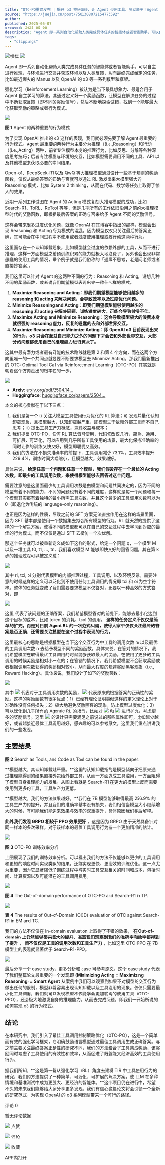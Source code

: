 ```yaml
---
title: "OTC‑PO重磅发布 | 揭开 o3 神秘面纱，让 Agent 少用工具、多动脑子！Agent 即一系列自动化帮助人类完 - 掘金"
source: "https://juejin.cn/post/7501308072154775592"
author:
published: 2025-05-07
created: 2025-05-08
description: "Agent 即一系列自动化帮助人类完成具体任务的智能体或者智能助手，可以自主进行推理，与环境进行交互并获取环境以及人类反馈，从而最终完成给定的任务，比如最近爆火的 Manus 以及 OpenAI 的"
tags:
  - "clippings"
---
```

![横幅](https://p9-piu.byteimg.com/tos-cn-i-8jisjyls3a/80e551ec95e54d3e94bf0f1cdad71e51~tplv-8jisjyls3a-image.image) ![](https://p3-piu.byteimg.com/tos-cn-i-8jisjyls3a/ef1b479729b54febacdf28345ebe61af~tplv-8jisjyls3a-image.image)

Agent 即一系列自动化帮助人类完成具体任务的智能体或者智能助手，可以自主进行推理，与环境进行交互并获取环境以及人类反馈，从而最终完成给定的任务，比如最近爆火的 Manus 以及 OpenAI 的 o3 等一系列模型和框架。

强化学习（Reinforcement Learning）被认为是当下最具想象力、最适合用于 Agent 自主学习的算法。其通过定义好一个奖励函数，让模型在解决任务的过程中不断获取反馈（即不同的奖励信号），然后不断地探索试错，找到一个能够最大化获取奖励的策略或者行为模式。

![](https://p9-xtjj-sign.byteimg.com/tos-cn-i-73owjymdk6/f747765920e24b7d8be1483caecc1dca~tplv-73owjymdk6-jj-mark-v1:0:0:0:0:5o6Y6YeR5oqA5pyv56S-5Yy6IEAg5py65Zmo5LmL5b-D:q75.awebp?rk3s=f64ab15b&x-expires=1747200880&x-signature=%2BmvY93s25yXXvfkS5dKxzSxp3c0%3D)

**图 1** Agent 的两种重要的行为模式

为了实现 OpenAI 推出的 o3 这样的表现，我们就必须先要了解 Agent 最重要的行为模式。Agent 最重要的两种行为主要分为推理（(i.e.,Reasoning）和行动（(i.e.,Acting）两种，前者专注模型本身的推理行为，比如反思、分解等各种深度思考技巧；后者专注模型与环境的交互，比如模型需要调用不同的工具、API 以及其他模型来获取必要的中间结果。

Open-o1、DeepSeek-R1 以及 QwQ 等大推理模型通过设计一些基于规则的奖励函数，仅仅从最终答案的正确与否就可以通过 RL 激发出来大模型强大的 Reasoning 模式，比如 System 2 thinking，从而在代码、数学等任务上取得了惊人的效果。

近期一系列工作试图在 Agent 的 Acting 模式复刻大推理模型的成功，比如 Search-R1、ToRL、ReTool 等等，但是几乎所有的工作依旧沿用之前的大推理模型时代的奖励函数，即根据最后答案的正确与否来给予 Agent 不同的奖励信号。

这样会带来很多过度优化问题，就像 OpenAI 在其博客中指出的那样，模型会出现 Reasoning 和 Acting 行为模式的混乱。因为模型仅仅只关注最后的答案正确，其可能会在中间过程中不使用或者过度使用推理或者行动这两种行为。

这里面存在一个认知卸载现象，比如模型就会过度的依赖外部的工具，从而不进行推理，这样一方面模型之前预训练积累的能力就极大地浪费了，另外也会出现非常愚蠢的使用工具的情况，举个例子就是我们俗称的「遇事不思考，老是问老师或者直接抄答案」。

我们这里可以针对 Agent 的这两种不同的行为：Reasoning 和 Acting，设想几种不同的奖励函数，或者说我们期望模型表现出来一种什么样的模式。

1. **Maximize Reasoning and Acting：即我们期望模型能够使用越多的 reasoning 和 acting 来解决问题，会导致效率以及过度优化问题。**
2. **Minimize Reasoning and Acting：即我们期望模型能够使用越少的 reasoning 和 acting 来解决问题，训练难度较大，可能会导致效果不佳。**
3. **Maximize Acting and Minimize Reasoning：这会导致模型极大的浪费本身就很强的 reasoning 能力，反复的愚蠢的去和外部世界交互。**
4. **Maximize Reasoning and Minimize Acting：即 OpenAI o3 目前表现出来的行为，o3 只会在超过自己能力之外的问题下才会去和外部世界交互，大部分的问题都使用自己的推理能力进行解决了。**

这其中最有潜力或者最有可能的技术路线就是第 2 和第 4 个方向，而在这两个方向里唯一的一个共同点就是要不断要求模型去 Minimize Acting，那我们最新推出的 OTC: Optimal Tool Call via Reinforcement Learning（OTC-PO）其实就是朝着这个方向走出的根本性的一步。

![](https://p9-xtjj-sign.byteimg.com/tos-cn-i-73owjymdk6/ab44c335a2564b7eb1954c2331169676~tplv-73owjymdk6-jj-mark-v1:0:0:0:0:5o6Y6YeR5oqA5pyv56S-5Yy6IEAg5py65Zmo5LmL5b-D:q75.awebp?rk3s=f64ab15b&x-expires=1747200880&x-signature=VEjSr4agfx1KYuPTKMPUJGtkQKo%3D)

- **Arxiv**: [arxiv.org/pdf/2504.14…](https://link.juejin.cn/?target=https%3A%2F%2Farxiv.org%2Fpdf%2F2504.14870 "https://arxiv.org/pdf/2504.14870")
- **Huggingface**: [huggingface.co/papers/2504…](https://link.juejin.cn/?target=https%3A%2F%2Fhuggingface.co%2Fpapers%2F2504.14870 "https://huggingface.co/papers/2504.14870")

本文的核心贡献在于以下三点：

1. 我们是第一个 i) 关注大模型工具使用行为优化的 RL 算法；ii) 发现并量化认知卸载现象，且模型越大，认知卸载越严重，即模型过于依赖外部工具而不自己思考；iii) 提出工具生产力概念，兼顾收益与成本；
2. 我们提出 OTC-PO，任何 RL 算法皆可使用，代码修改仅几行，简单、通用、可扩展、可泛化，可以应用到几乎所有工具使用的场景，最大化保持准确率的同时让你的训练又快又好，模型即聪明又高效。
3. 我们的方法在不损失准确率的前提下，工具调用减少 73.1%，工具效率提升 229.4%，训练时间大幅缩小，且模型越大，效果越好。

具体来说， **给定任意一个问题和任意一个模型，我们假设存在一个最优的 Acting 次数，即最少的工具调用次数，来使得模型能够去回答对这个问题。**

需要注意的是这里面最少的工具调用次数是由模型和问题共同决定的，因为不同的模型有着不同的能力，不同的问题也有着不同的难度，这样就是每一个问题和每一个模型其实都有着独特的最小所需工具次数，并且这个最少的工具调用次数可以为 0（即退化为传统的 language-only reasoning）。

也正是因为这样的性质，导致之前的 SFT 方案无法直接作用在这样的场景里面，因为 SFT 基本都是使用一个数据集去拟合所有模型的行为。RL 就天然的提供了这样的一个解决方案，使得不同的模型都可以在自己的交互过程中去学习到对应的最佳的行为模式，而不仅仅是通过 SFT 去模仿一个次优解。

那这个任务就可以被重新定义成如下这样的形式，给定一个问题 q，一个模型 M 以及一堆工具 t0, t1, …, tn，我们喜欢模型 M 能够即快又好的回答问题，其在第 k 步的推理过程可以被定义成：

![](https://p9-xtjj-sign.byteimg.com/tos-cn-i-73owjymdk6/d1de1e9bbbfd485fba359651cc1e2121~tplv-73owjymdk6-jj-mark-v1:0:0:0:0:5o6Y6YeR5oqA5pyv56S-5Yy6IEAg5py65Zmo5LmL5b-D:q75.awebp?rk3s=f64ab15b&x-expires=1747200880&x-signature=wBS4d831V7cMCZpT%2Btyp6ksl5vk%3D)

其中 ri, tci, oi 分别代表模型的内部推理过程，工具调用，以及环境反馈。需要注意的时候这样的定义可以泛化到不使用任何工具调用的情况即 tci 和 oi 为空字符串。整体的任务就变成了我们需要要求模型不仅答对，还要以一种高效的方式答对，即

![](https://p9-xtjj-sign.byteimg.com/tos-cn-i-73owjymdk6/55f3b57607044e4e98325359514d0a2c~tplv-73owjymdk6-jj-mark-v1:0:0:0:0:5o6Y6YeR5oqA5pyv56S-5Yy6IEAg5py65Zmo5LmL5b-D:q75.awebp?rk3s=f64ab15b&x-expires=1747200880&x-signature=uAHD9N2pxuIy4sX2kGSvfQtC%2BZA%3D)

这里 代表了该问题的正确答案，我们希望模型答对的前提下，能够去最小化达到这个目标的成本，比如 token 的消耗、tool 的调用。 **这样的任务定义不仅仅是简单的扩充，而是对目前 Agent RL 的一次范式纠偏，使得大家不仅仅关注最终的答案是否正确，还需要关注模型在这个过程中表现的行为。**

这里最核心的思路是根据模型在当下这个交互行为中工具的调用次数 m 以及最优的工具调用次数 n 去给予模型不同的奖励函数。具体来说，在答对的情况下，我们希望模型在取得最优工具调用的时候能够获取最大的奖励，在使用了更多的工具调用的时候奖励是相对小一点的；在答错的情况下，我们希望模型不会获取奖励或者根据调用次数获得的奖励相对较小，从而最大程度的规避奖励黑客现象（i.e., Reward Hacking）。具体来说，我们设计了如下的奖励函数：

![](https://p9-xtjj-sign.byteimg.com/tos-cn-i-73owjymdk6/fb41892cdba7489faac4f1ff8504f5f1~tplv-73owjymdk6-jj-mark-v1:0:0:0:0:5o6Y6YeR5oqA5pyv56S-5Yy6IEAg5py65Zmo5LmL5b-D:q75.awebp?rk3s=f64ab15b&x-expires=1747200880&x-signature=bh4WURBwX8arsy20o45ul3nXpAI%3D)

其中 ![](https://p9-xtjj-sign.byteimg.com/tos-cn-i-73owjymdk6/5c3327890bb74fed88496232734f292f~tplv-73owjymdk6-jj-mark-v1:0:0:0:0:5o6Y6YeR5oqA5pyv56S-5Yy6IEAg5py65Zmo5LmL5b-D:q75.awebp?rk3s=f64ab15b&x-expires=1747200880&x-signature=QR%2BQ2eIEDLxiwBTGsqWnWEP6Ojk%3D) 代表对于工具调用次数的奖励， ![](https://p9-xtjj-sign.byteimg.com/tos-cn-i-73owjymdk6/a08af896541c499c83f6ee9d4e1a87c6~tplv-73owjymdk6-jj-mark-v1:0:0:0:0:5o6Y6YeR5oqA5pyv56S-5Yy6IEAg5py65Zmo5LmL5b-D:q75.awebp?rk3s=f64ab15b&x-expires=1747200880&x-signature=p9ulhSvrJzOvoPUisR8Uh0EK%2BaQ%3D) 代表原来的根据答案的正确性的奖励。这样的奖励函数有很多优点：1）已经有理论证明类似这样的定义理论上对于准确性没有任何损失；2）极大地避免奖励黑客的现象，防止模型过度优化；3）可以泛化到几乎所有的 Agentic RL 的场景，比如对 ![](https://p9-xtjj-sign.byteimg.com/tos-cn-i-73owjymdk6/cb91a32495984244a8265d46cc370cf6~tplv-73owjymdk6-jj-mark-v1:0:0:0:0:5o6Y6YeR5oqA5pyv56S-5Yy6IEAg5py65Zmo5LmL5b-D:q75.awebp?rk3s=f64ab15b&x-expires=1747200880&x-signature=HFZe349ZIN5Vf%2B2FU70ilROCrrU%3D) 和 ![](https://p9-xtjj-sign.byteimg.com/tos-cn-i-73owjymdk6/e63e1a28b4c84466adb665917a980991~tplv-73owjymdk6-jj-mark-v1:0:0:0:0:5o6Y6YeR5oqA5pyv56S-5Yy6IEAg5py65Zmo5LmL5b-D:q75.awebp?rk3s=f64ab15b&x-expires=1747200880&x-signature=km4LpP9TPN%2BmOcPV%2F6%2F3spEh6ag%3D) 进行扩充，考虑更多的奖励信号。这里 ![](https://p9-xtjj-sign.byteimg.com/tos-cn-i-73owjymdk6/4ad05ef0207f4d28a20dad708b97aad0~tplv-73owjymdk6-jj-mark-v1:0:0:0:0:5o6Y6YeR5oqA5pyv56S-5Yy6IEAg5py65Zmo5LmL5b-D:q75.awebp?rk3s=f64ab15b&x-expires=1747200880&x-signature=DTlWMleCZ4OjK9EQcrngGBicvXw%3D) 的设计只需要满足之前说过的那些属性即可，比如越少越好，或者越接近最优工具调用越好，感兴趣的可以参考原文，这里我们重点讲讲我们的一些发现。

## 主要结果

**图 2** Search as Tools, and Code as Tool can be found in the paper.

\*\*模型越大，其认知卸载越严重。\*\*这里的认知卸载指的是模型倾向于把原来通过推理能得到的结果直接外包给外部工具，从而一方面造成工具滥用，一方面阻碍了模型自身推理能力的发展。从图上看就是 Search-R1 在更大的模型上反而需要使用到更多的工具，工具生产力更低。

\*\*模型越大，我们的方法效果越好。\*\*我们在 7B 模型能够取得最高 256.9% 的工具生产力的提升，并且我们的准确率基本没有损失，我们相信当模型大小继续增大的时候，有可能我们能迎来效果与效率的双重提升，具体原因我们稍后解释。

**此外我们发现 GRPO 相较于 PPO 效果更好** ，这是因为 GRPO 由于天然具备针对同一样本的多次采样，对于该样本的最优工具调用行为有一个更加精准的估计。

![](https://p9-xtjj-sign.byteimg.com/tos-cn-i-73owjymdk6/cf5fb5eb195a4a34b8c310f3d7169ecc~tplv-73owjymdk6-jj-mark-v1:0:0:0:0:5o6Y6YeR5oqA5pyv56S-5Yy6IEAg5py65Zmo5LmL5b-D:q75.awebp?rk3s=f64ab15b&x-expires=1747200880&x-signature=CHEYWZ2sLM1zlVTNzq6bzpXIj5A%3D)

**图 3** OTC-PO 训练效率分析

上图展现了我们的训练效率分析。可以看出我们的方法不仅能够以更少的工具调用和更短的响应时间实现类似的结果，还能实现更快、更高效的训练优化。这一点尤为重要，因为它显著降低了训练过程中与实时工具交互相关的时间和成本，包括时间、计算资源以及可能潜在的工具调用费用。

![](https://p9-xtjj-sign.byteimg.com/tos-cn-i-73owjymdk6/d2d209e1802b496f8402dc930653895a~tplv-73owjymdk6-jj-mark-v1:0:0:0:0:5o6Y6YeR5oqA5pyv56S-5Yy6IEAg5py65Zmo5LmL5b-D:q75.awebp?rk3s=f64ab15b&x-expires=1747200880&x-signature=y8o06ftUIJkNGlc8Bv%2FF8maFNTY%3D)

**图 4** The Out-of-domain performance of OTC-PO and Search-R1 in TP.

![](https://p9-xtjj-sign.byteimg.com/tos-cn-i-73owjymdk6/c4ad41d660b8433daf1a730dfff0084a~tplv-73owjymdk6-jj-mark-v1:0:0:0:0:5o6Y6YeR5oqA5pyv56S-5Yy6IEAg5py65Zmo5LmL5b-D:q75.awebp?rk3s=f64ab15b&x-expires=1747200880&x-signature=II1J5%2FMF0GryRvrQogt0gc46phc%3D)

**表 4** The results of Out-of-Domain (OOD) evaluation of OTC against Search-R1 in EM and TC.

我们的方法不仅仅在 In-domain evaluation 上取得了不错的效果， **在 Out-of-domain 上仍然能够带来巨大的提升，甚至我们观察到我们的准确率和效率都得到了提升** ， **而不仅仅是工具的调用次数和工具生产力** ，比如这里 OTC-PPO 在 7B 模型上的表现就显著优于 Search-R1-PPO。

![](https://p9-xtjj-sign.byteimg.com/tos-cn-i-73owjymdk6/6a52b716984644b1aa0b07839142d91f~tplv-73owjymdk6-jj-mark-v1:0:0:0:0:5o6Y6YeR5oqA5pyv56S-5Yy6IEAg5py65Zmo5LmL5b-D:q75.awebp?rk3s=f64ab15b&x-expires=1747200880&x-signature=uVi3Uace84kVe7PQaUBwPmr0930%3D)

最后分享一个 case study，更多分析和 case 可参考原文。这个 case study 代表了我们整篇论文最重要的一个发现即 **(Minimizing Acting = Maximizing Reasoning) = Smart Agent** 从案例中我们可以观察到如果不对模型的交互行为做出任何的限制，模型非常容易出现认知卸载以及工具滥用的现象。仅仅只需要最小化工具调用，我们就可以发现模型不仅能学会更加聪明的使用工具（OTC-PPO），还会极大地激发自身的推理能力，从而去完成问题，即我们一开始所说的如何实现 o3 的行为模式。

## 结论

在本研究中，我们引入了最佳工具调用控制策略优化（OTC-PO），这是一个简单而有效的强化学习框架，它明确鼓励语言模型通过最佳工具调用生成正确答案。与之前主要关注最终答案正确性的研究不同，我们的方法结合了工具集成奖励，该奖励同时考虑了工具使用的有效性和效率，从而促进了既智能又经济高效的工具使用行为。

据我们所知，\*\*这是第一篇从强化学习（RL）角度去建模 TIR 中工具使用行为的研究，我们的方法提供了一种简单、可泛化、可扩展的解决方案，使 LLM 在多种情境和基准测试中成为更强大、更经济的智能体。\*\*这个项目仍在进行中，希望不久的未来我们能够给大家分享更多发现。我们有信心这篇论文将会引领一个全新的研究范式，为实现 OpenAI 的 o3 系列模型带来一个可行的路径。

评论 0

暂无评论数据

![](https://lf-web-assets.juejin.cn/obj/juejin-web/xitu_juejin_web/c12d6646efb2245fa4e88f0e1a9565b7.svg) 点赞

![](https://lf-web-assets.juejin.cn/obj/juejin-web/xitu_juejin_web/336af4d1fafabcca3b770c8ad7a50781.svg) 评论

![](https://lf-web-assets.juejin.cn/obj/juejin-web/xitu_juejin_web/3d482c7a948bac826e155953b2a28a9e.svg) 收藏

APP内打开